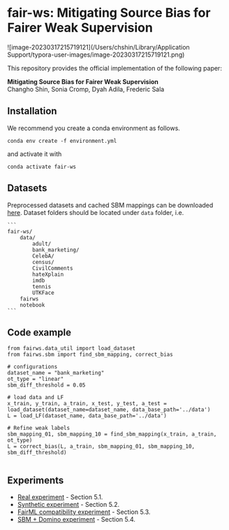 # fair-ws: Mitigating Source Bias for Fairer Weak Supervision

![image-20230317215719121](/Users/chshin/Library/Application Support/typora-user-images/image-20230317215719121.png)

This repository provides the official implementation of the following paper: 

**Mitigating Source Bias for Fairer Weak Supervision**  
Changho Shin, Sonia Cromp, Dyah Adila, Frederic Sala



## Installation

We recommend you create a conda environment as follows.

```
conda env create -f environment.yml
```

and activate it with

```
conda activate fair-ws
```



## Datasets

Preprocessed datasets and cached SBM mappings can be downloaded [here](https://www.dropbox.com/sh/7hwqrigdn5oehn7/AACBq7q-eKuOkKQi5nxM01IKa?dl=0). Dataset folders should be located under `data` folder, i.e.

````
```
fair-ws/
    data/
        adult/
        bank_marketing/
        CelebA/
        census/
        CivilComments
        hateXplain
        imdb
        tennis
        UTKFace
    fairws
    notebook
```

````



## Code example

```
from fairws.data_util import load_dataset
from fairws.sbm import find_sbm_mapping, correct_bias

# configurations
dataset_name = "bank_marketing"
ot_type = "linear"
sbm_diff_threshold = 0.05

# load data and LF
x_train, y_train, a_train, x_test, y_test, a_test = load_dataset(dataset_name=dataset_name, data_base_path='../data')
L = load_LF(dataset_name, data_base_path='../data')

# Refine weak labels
sbm_mapping_01, sbm_mapping_10 = find_sbm_mapping(x_train, a_train, ot_type)
L = correct_bias(L, a_train, sbm_mapping_01, sbm_mapping_10, sbm_diff_threshold)                                                                    
                                                                    
```



## Experiments

* [Real experiment](https://github.com/SprocketLab/fair-ws/blob/main/notebook/01_real_data_experiment.ipynb) - Section 5.1.
* [Synthetic experiment](https://github.com/SprocketLab/fair-ws/blob/main/notebook/02_synthetic_data_experiment.ipynb)  - Section 5.2.
* [FairML compatibility experiment](https://github.com/SprocketLab/fair-ws/blob/main/notebook/03_compatibility_experiment.ipynb) - Section 5.3.
* [SBM + Domino experiment](https://github.com/SprocketLab/fair-ws/blob/main/notebook/04_domino_experiment.ipynb) - Section 5.4.
